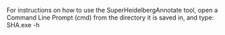For instructions on how to use the SuperHeidelbergAnnotate tool, open a Command Line Prompt (cmd) from the directory it is saved in, and type:
SHA.exe -h
